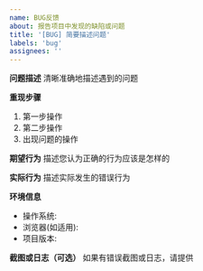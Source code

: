 ```yaml
---
name: BUG反馈
about: 报告项目中发现的缺陷或问题
title: '[BUG] 简要描述问题'
labels: 'bug'
assignees: ''
---
```


**问题描述**
清晰准确地描述遇到的问题

**重现步骤**

1. 第一步操作
2. 第二步操作
3. 出现问题的操作

**期望行为**
描述您认为正确的行为应该是怎样的

**实际行为**
描述实际发生的错误行为

**环境信息**

- 操作系统:
- 浏览器(如适用):
- 项目版本:

**截图或日志（可选）**
如果有错误截图或日志，请提供
